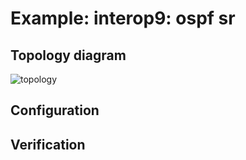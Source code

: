 # Example: interop9: ospf sr

## **Topology diagram**

![topology](/img/intop9-ospf10.tst.png)

## **Configuration**

## **Verification**
